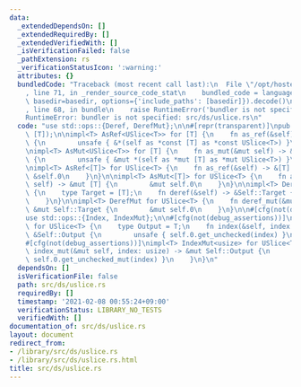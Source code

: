```yaml
---
data:
  _extendedDependsOn: []
  _extendedRequiredBy: []
  _extendedVerifiedWith: []
  _isVerificationFailed: false
  _pathExtension: rs
  _verificationStatusIcon: ':warning:'
  attributes: {}
  bundledCode: "Traceback (most recent call last):\n  File \"/opt/hostedtoolcache/Python/3.9.2/x64/lib/python3.9/site-packages/onlinejudge_verify/documentation/build.py\"\
    , line 71, in _render_source_code_stat\n    bundled_code = language.bundle(stat.path,\
    \ basedir=basedir, options={'include_paths': [basedir]}).decode()\n  File \"/opt/hostedtoolcache/Python/3.9.2/x64/lib/python3.9/site-packages/onlinejudge_verify/languages/user_defined.py\"\
    , line 68, in bundle\n    raise RuntimeError('bundler is not specified: {}'.format(path.as_posix()))\n\
    RuntimeError: bundler is not specified: src/ds/uslice.rs\n"
  code: "use std::ops::{Deref, DerefMut};\n\n#[repr(transparent)]\npub struct USlice<T>(pub\
    \ [T]);\n\nimpl<T> AsRef<USlice<T>> for [T] {\n    fn as_ref(&self) -> &USlice<T>\
    \ {\n        unsafe { &*(self as *const [T] as *const USlice<T>) }\n    }\n}\n\
    \nimpl<T> AsMut<USlice<T>> for [T] {\n    fn as_mut(&mut self) -> &mut USlice<T>\
    \ {\n        unsafe { &mut *(self as *mut [T] as *mut USlice<T>) }\n    }\n}\n\
    \nimpl<T> AsRef<[T]> for USlice<T> {\n    fn as_ref(&self) -> &[T] {\n       \
    \ &self.0\n    }\n}\n\nimpl<T> AsMut<[T]> for USlice<T> {\n    fn as_mut(&mut\
    \ self) -> &mut [T] {\n        &mut self.0\n    }\n}\n\nimpl<T> Deref for USlice<T>\
    \ {\n    type Target = [T];\n    fn deref(&self) -> &Self::Target {\n        &self.0\n\
    \    }\n}\n\nimpl<T> DerefMut for USlice<T> {\n    fn deref_mut(&mut self) ->\
    \ &mut Self::Target {\n        &mut self.0\n    }\n}\n\n#[cfg(not(debug_assertions))]\n\
    use std::ops::{Index, IndexMut};\n\n#[cfg(not(debug_assertions))]\nimpl<T> Index<usize>\
    \ for USlice<T> {\n    type Output = T;\n    fn index(&self, index: usize) ->\
    \ &Self::Output {\n        unsafe { self.0.get_unchecked(index) }\n    }\n}\n\n\
    #[cfg(not(debug_assertions))]\nimpl<T> IndexMut<usize> for USlice<T> {\n    fn\
    \ index_mut(&mut self, index: usize) -> &mut Self::Output {\n        unsafe {\
    \ self.0.get_unchecked_mut(index) }\n    }\n}\n"
  dependsOn: []
  isVerificationFile: false
  path: src/ds/uslice.rs
  requiredBy: []
  timestamp: '2021-02-08 00:55:24+09:00'
  verificationStatus: LIBRARY_NO_TESTS
  verifiedWith: []
documentation_of: src/ds/uslice.rs
layout: document
redirect_from:
- /library/src/ds/uslice.rs
- /library/src/ds/uslice.rs.html
title: src/ds/uslice.rs
---
```


